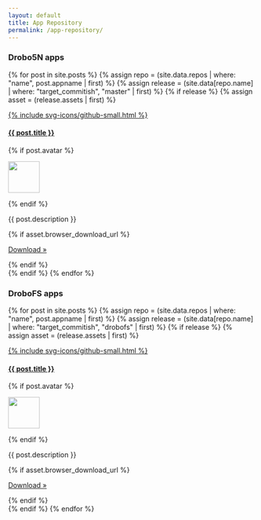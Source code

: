 ```yaml
---
layout: default
title: App Repository
permalink: /app-repository/
---
```


### Drobo5N apps

<div class="row">
  {% for post in site.posts %}
  {% assign repo = (site.data.repos | where: "name", post.appname | first) %}
  {% assign release = (site.data[repo.name] | where: "target_commitish", "master" | first) %}
  {% if release %}
  {% assign asset = (release.assets | first) %}
  <div class="col-xs-6 col-sm-3">
    <div class="well app">
      <p class="pull-right github-icon"><a title="Github project" href="{{ repo.html_url }}">{% include svg-icons/github-small.html %}</a></p>
      <h4><a href="{{ site.baseurl }}{{ post.url }}">{{ post.title }}</a></h4>
      {% if post.avatar %}<p class="text-center"><img class="img-circle" height="64" src="{{post.avatar}}" /></p>{% endif %}
      <p>{{ post.description }}</p>
      {% if asset.browser_download_url %}<p class="text-right"><a class="btn btn-success" href="{{ asset.browser_download_url }}">Download &raquo;</a></p>{% endif %}
    </div>
  </div>
  {% endif %}
  {% endfor %}
</div>

### DroboFS apps

<div class="row">
  {% for post in site.posts %}
  {% assign repo = (site.data.repos | where: "name", post.appname | first) %}
  {% assign release = (site.data[repo.name] | where: "target_commitish", "drobofs" | first) %}
  {% if release %}
  {% assign asset = (release.assets | first) %}
  <div class="col-xs-6 col-sm-3">
    <div class="well app">
      <p class="pull-right github-icon"><a title="Github project" href="{{ repo.html_url }}">{% include svg-icons/github-small.html %}</a></p>
      <h4><a href="{{ site.baseurl }}{{ post.url }}">{{ post.title }}</a></h4>
      {% if post.avatar %}<p class="text-center"><img class="img-circle" height="64" src="{{post.avatar}}" /></p>{% endif %}
      <p>{{ post.description }}</p>
      {% if asset.browser_download_url %}<p class="text-right"><a class="btn btn-success" href="{{ asset.browser_download_url }}">Download &raquo;</a></p>{% endif %}
    </div>
  </div>
  {% endif %}
  {% endfor %}
</div>
